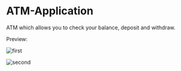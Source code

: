 # ATM-Application
ATM which allows you to check your balance, deposit and withdraw.

Preview:

![first](https://user-images.githubusercontent.com/100083184/196025284-03a08e59-bc79-4046-ad99-0e95a883c7c4.png)

![second](https://user-images.githubusercontent.com/100083184/196025378-2e50ceaf-49df-4dff-88c1-98337da300f2.png)

